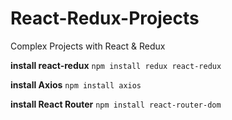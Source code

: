 # React-Redux-Projects

Complex Projects with React &amp; Redux

**install react-redux**
`npm install redux react-redux`

**install Axios**
`npm install axios`

**install React Router**
`npm install react-router-dom`
